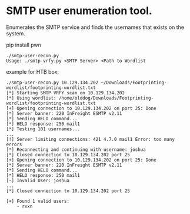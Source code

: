 # SMTP user enumeration tool.

Enumerates the SMTP service and finds the usernames that exists on the system.

pip install pwn

```shell
./smtp-user-recon.py
Usage: ./smtp-vrfy.py <SMTP Server> <Path to Wordlist
```


example for HTB box:

```shell
./smtp-user-recon.py 10.129.134.202 ~/Downloads/Footprinting-wordlist/footprinting-wordlist.txt
[*] Starting SMTP VRFY scan on 10.129.134.202
[*] Using wordlist: /home/olddog/Downloads/Footprinting-wordlist/footprinting-wordlist.txt
[+] Opening connection to 10.129.134.202 on port 25: Done
[*] Server banner: 220 InFreight ESMTP v2.11
[*] Sending HELO command...
[*] HELO response: 250 mail1
[*] Testing 101 usernames...
...
[!] Server limiting connections: 421 4.7.0 mail1 Error: too many errors
[*] Reconnecting and continuing with username: joshua
[*] Closed connection to 10.129.134.202 port 25
[+] Opening connection to 10.129.134.202 on port 25: Done
[*] Server banner: 220 InFreight ESMTP v2.11
[*] Sending HELO command...
[*] HELO response: 250 mail1
[-] Invalid User: joshua
...
[*] Closed connection to 10.129.134.202 port 25

[+] Found 1 valid users:
    - rxxn
```
